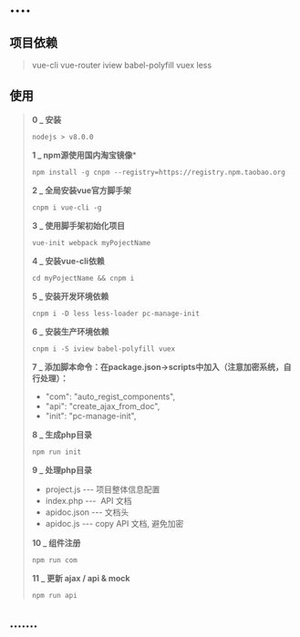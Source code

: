 # ....

## 项目依赖
> vue-cli vue-router iview babel-polyfill vuex less

## 使用

> **0 _ 安装**
> ```
> nodejs > v8.0.0
> ```
>
> **1 _ npm源使用国内淘宝镜像***
> ```
> npm install -g cnpm --registry=https://registry.npm.taobao.org
> ```
>
> **2 _ 全局安装vue官方脚手架**
> ```
> cnpm i vue-cli -g
> ```
>
> **3 _ 使用脚手架初始化项目**
> ```
> vue-init webpack myPojectName
> ```
>
> **4 _ 安装vue-cli依赖**
> ```
> cd myPojectName && cnpm i
> ```
>
> **5 _ 安装开发环境依赖**
> ```
> cnpm i -D less less-loader pc-manage-init
> ```
>
> **6 _ 安装生产环境依赖**
> ```
> cnpm i -S iview babel-polyfill vuex
> ```
>
> **7 _ 添加脚本命令：在package.json->scripts中加入（注意加密系统，自行处理）：**
> * "com": "auto_regist_components",
> * "api": "create_ajax_from_doc",
> * "init": "pc-manage-init",
>
> **8 _ 生成php目录**
> ```
> npm run init
> ```
>
> **9 _ 处理php目录**
> * project.js  ---  项目整体信息配置
> * index.php  ---  API 文档
> * apidoc.json --- 文档头
> * apidoc.js   --- copy API 文档, 避免加密
>
> **10 _ 组件注册**
> ```
> npm run com
> ```
>
> **11 _ 更新 ajax / api & mock**
> ```
> npm run api
> ```


## .......